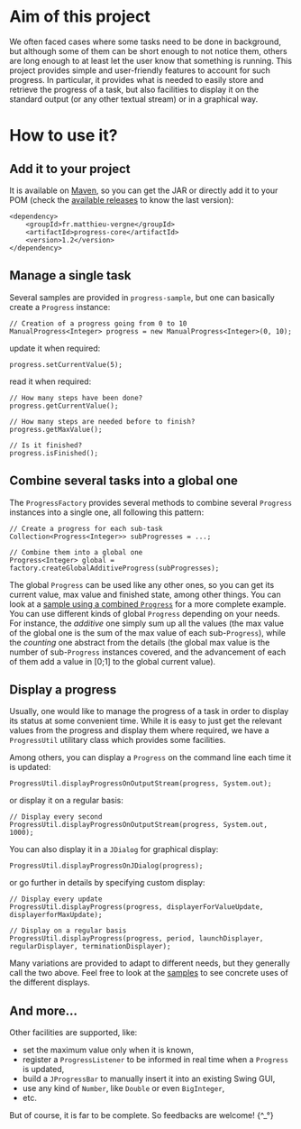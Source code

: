 # Aim of this project

We often faced cases where some tasks need to be done in background, but although some of them can be short enough to not notice them, others are long enough to at least let the user know that something is running. This project provides simple and user-friendly features to account for such progress. In particular, it provides what is needed to easily store and retrieve the progress of a task, but also facilities to display it on the standard output (or any other textual stream) or in a graphical way.

# How to use it?

## Add it to your project

It is available on [Maven](http://search.maven.org/#search|ga|1|a%3A%22progress-core%22%20g%3A%22fr.matthieu-vergne%22), so you can get the JAR or directly add it to your POM (check the [available releases](https://github.com/matthieu-vergne/Progress/releases) to know the last version):
```
<dependency>
    <groupId>fr.matthieu-vergne</groupId>
    <artifactId>progress-core</artifactId>
    <version>1.2</version>
</dependency>
```

## Manage a single task

Several samples are provided in `progress-sample`, but one can basically create a `Progress` instance:
```
// Creation of a progress going from 0 to 10
ManualProgress<Integer> progress = new ManualProgress<Integer>(0, 10);
```
update it when required:
```
progress.setCurrentValue(5);
```
read it when required:
```
// How many steps have been done?
progress.getCurrentValue();

// How many steps are needed before to finish?
progress.getMaxValue();

// Is it finished?
progress.isFinished();
```

## Combine several tasks into a global one

The `ProgressFactory` provides several methods to combine several `Progress` instances into a single one, all following this pattern:
```
// Create a progress for each sub-task
Collection<Progress<Integer>> subProgresses = ...;

// Combine them into a global one
Progress<Integer> global = factory.createGlobalAdditiveProgress(subProgresses);
```

The global `Progress` can be used like any other ones, so you can get its current value, max value and finished state, among other things. You can look at a [sample using a combined `Progress`](https://github.com/matthieu-vergne/Progress/blob/master/progress-samples/src/main/java/fr/vergne/progress/sample/CombinedSampleOnParallelTasks.java) for a more complete example. You can use different kinds of global `Progress` depending on your needs. For instance, the *additive* one simply sum up all the values (the max value of the global one is the sum of the max value of each sub-`Progress`), while the *counting* one abstract from the details (the global max value is the number of sub-`Progress` instances covered, and the advancement of each of them add a value in [0;1] to the global current value).

## Display a progress

Usually, one would like to manage the progress of a task in order to display its status at some convenient time. While it is easy to just get the relevant values from the progress and display them where required, we have a `ProgressUtil` utilitary class which provides some facilities.

Among others, you can display a `Progress` on the command line each time it is updated:
```
ProgressUtil.displayProgressOnOutputStream(progress, System.out);
```
or display it on a regular basis:
```
// Display every second
ProgressUtil.displayProgressOnOutputStream(progress, System.out, 1000);
```

You can also display it in a `JDialog` for graphical display:
```
ProgressUtil.displayProgressOnJDialog(progress);
```
or go further in details by specifying custom display:
```
// Display every update
ProgressUtil.displayProgress(progress, displayerForValueUpdate, displayerforMaxUpdate);

// Display on a regular basis
ProgressUtil.displayProgress(progress, period, launchDisplayer, regularDisplayer, terminationDisplayer);
```

Many variations are provided to adapt to different needs, but they generally call the two above. Feel free to look at the [samples](https://github.com/matthieu-vergne/Progress/tree/master/progress-samples/src/main/java/fr/vergne/progress/sample) to see concrete uses of the different displays.

## And more...

Other facilities are supported, like:
- set the maximum value only when it is known,
- register a `ProgressListener` to be informed in real time when a `Progress` is updated,
- build a `JProgressBar` to manually insert it into an existing Swing GUI,
- use any kind of `Number`, like `Double` or even `BigInteger`,
- etc.

But of course, it is far to be complete. So feedbacks are welcome! {^_°}
